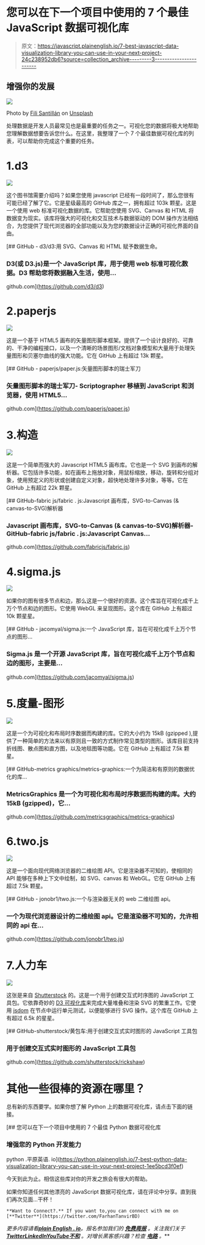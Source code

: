 # 您可以在下一个项目中使用的 7 个最佳 JavaScript 数据可视化库

> 原文：<https://javascript.plainenglish.io/7-best-javascript-data-visualization-library-you-can-use-in-your-next-project-24c238952db6?source=collection_archive---------3----------------------->

## 增强你的发展

![](img/941f041610acf1000606972ce79db53a.png)

Photo by [Fili Santillán](https://unsplash.com/@filisantillan?utm_source=unsplash&utm_medium=referral&utm_content=creditCopyText) on [Unsplash](https://unsplash.com/s/photos/javascript?utm_source=unsplash&utm_medium=referral&utm_content=creditCopyText)

处理数据是开发人员最常见也是最重要的任务之一。可视化您的数据将极大地帮助您理解数据想要告诉您什么。在这里，我整理了一个 7 个最佳数据可视化库的列表，可以帮助你完成这个重要的任务。

# 1.d3

![](img/4b59b1fdff026366306e56b9ce81fc81.png)

这个图书馆需要介绍吗？如果您使用 javascript 已经有一段时间了，那么您很有可能已经了解了它。它是星级最高的 GitHub 库之一，拥有超过 103k 颗星。这是一个使用 web 标准可视化数据的库。它帮助您使用 SVG、Canvas 和 HTML 将数据变为现实。该库将强大的可视化和交互技术与数据驱动的 DOM 操作方法相结合，为您提供了现代浏览器的全部功能以及为您的数据设计正确的可视化界面的自由。

[](https://github.com/d3/d3) [## GitHub - d3/d3:用 SVG、Canvas 和 HTML 赋予数据生命。

### D3(或 D3.js)是一个 JavaScript 库，用于使用 web 标准可视化数据。D3 帮助您将数据融入生活，使用…

github.com](https://github.com/d3/d3) 

# 2.paperjs

![](img/d3f4afa0ad70315b077fa0037744ebf5.png)

这是一个基于 HTML5 画布的矢量图形脚本框架。提供了一个设计良好的、可靠的、干净的编程接口，以及一个清晰的场景图形/文档对象模型和大量用于处理矢量图形和贝塞尔曲线的强大功能。它在 GitHub 上有超过 13k 颗星。

[](https://github.com/paperjs/paper.js) [## GitHub - paperjs/paper.js:矢量图形脚本的瑞士军刀

### 矢量图形脚本的瑞士军刀- Scriptographer 移植到 JavaScript 和浏览器，使用 HTML5…

github.com](https://github.com/paperjs/paper.js) 

# 3.构造

![](img/8223a650c2bf6a6ff0c80f611a68d8ae.png)

这是一个简单而强大的 Javascript HTML5 画布库。它也是一个 SVG 到画布的解析器。它包括许多功能，如在画布上拖放对象，用鼠标缩放，移动，旋转和分组对象，使用预定义的形状或创建自定义对象，超快地处理许多对象，等等。它在 GitHub 上有超过 22k 颗星。

[](https://github.com/fabricjs/fabric.js) [## GitHub-fabric js/fabric . js:Javascript 画布库，SVG-to-Canvas (& canvas-to-SVG)解析器

### Javascript 画布库，SVG-to-Canvas (& canvas-to-SVG)解析器-GitHub-fabric js/fabric . js:Javascript Canvas…

github.com](https://github.com/fabricjs/fabric.js) 

# 4.sigma.js

![](img/d182862017cd1a6393908ed9a042b452.png)

如果你的图有很多节点和边，那么这是一个很好的资源。这个库旨在可视化成千上万个节点和边的图形。它使用 WebGL 来呈现图形。这个库在 GitHub 上有超过 10k 颗星星。

[](https://github.com/jacomyal/sigma.js) [## GitHub - jacomyal/sigma.js:一个 JavaScript 库，旨在可视化成千上万个节点的图形…

### Sigma.js 是一个开源 JavaScript 库，旨在可视化成千上万个节点和边的图形，主要是…

github.com](https://github.com/jacomyal/sigma.js) 

# 5.度量-图形

![](img/ec1e42ec46dd654a081d97fb60f7e947.png)

这是一个为可视化和布局时序数据而构建的库。它的大小约为 15kB (gzipped ),提供了一种简单的方法来以有原则且一致的方式制作常见类型的图形。该库目前支持折线图、散点图和直方图，以及地毯图等功能。它在 GitHub 上有超过 7.5k 颗星。

[](https://github.com/metricsgraphics/metrics-graphics) [## GitHub-metrics graphics/metrics-graphics:一个为简洁和有原则的数据优化的库…

### MetricsGraphics 是一个为可视化和布局时序数据而构建的库。大约 15kB (gzipped)，它…

github.com](https://github.com/metricsgraphics/metrics-graphics) 

# 6.two.js

![](img/b8d4a65a16381fd3245d222c1bef7c7b.png)

这是一个面向现代网络浏览器的二维绘图 API。它是渲染器不可知的，使相同的 API 能够在多种上下文中绘制，如 SVG、canvas 和 WebGL。它在 GitHub 上有超过 7.5k 颗星。

[](https://github.com/jonobr1/two.js) [## GitHub - jonobr1/two.js:一个与渲染器无关的 web 二维绘图 api。

### 一个为现代浏览器设计的二维绘图 api。它是渲染器不可知的，允许相同的 api 在…

github.com](https://github.com/jonobr1/two.js) 

# 7.人力车

![](img/9881f135074809daf0764caea46bc37b.png)

这张是来自 [Shutterstock](http://www.shutterstock.com/) 的。这是一个用于创建交互式时序图的 JavaScript 工具包。它依靠奇妙的 [D3 可视化库](http://mbostock.github.com/d3/)来完成大量堆叠和渲染 SVG 的繁重工作。它使用 [jsdom](https://github.com/tmpvar/jsdom) 在节点中运行单元测试，以便能够进行 SVG 操作。这个库在 GitHub 上有超过 6.5k 的星星。

[](https://github.com/shutterstock/rickshaw) [## GitHub-shutterstock/黄包车:用于创建交互式实时图形的 JavaScript 工具包

### 用于创建交互式实时图形的 JavaScript 工具包

github.com](https://github.com/shutterstock/rickshaw) 

# 其他一些很棒的资源在哪里？

总有新的东西要学。如果你想了解 Python 上的数据可视化库，请点击下面的链接。

[](https://python.plainenglish.io/7-best-python-data-visualization-library-you-can-use-in-your-next-project-1ee5bcd3f0ef) [## 您可以在下一个项目中使用的 7 个最佳 Python 数据可视化库

### 增强您的 Python 开发能力

python .平原英语. io](https://python.plainenglish.io/7-best-python-data-visualization-library-you-can-use-in-your-next-project-1ee5bcd3f0ef) 

今天到此为止。相信这些库对你的开发之旅会有很大的帮助。

如果你知道任何其他漂亮的 JavaScript 数据可视化库，请在评论中分享。直到我们再次见面…干杯！

```
**Want to Connect?.** If you want to,you can connect with me on [**Twitter**](https://twitter.com/FarhanTanvirBD)
```

*更多内容请看*[***plain English . io***](https://plainenglish.io/)*。报名参加我们的* [***免费周报***](http://newsletter.plainenglish.io/) *。关注我们关于*[***Twitter***](https://twitter.com/inPlainEngHQ)[***LinkedIn***](https://www.linkedin.com/company/inplainenglish/)*[***YouTube***](https://www.youtube.com/channel/UCtipWUghju290NWcn8jhyAw)*[***不和***](https://discord.gg/GtDtUAvyhW) *。对增长黑客感兴趣？检查* [***电路***](https://circuit.ooo/) *。***
